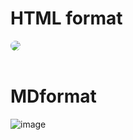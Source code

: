 <h1> HTML format</h1>
<img src="https://github.com/Charan42003/Host-and-Park/assets/118788971/abb94f8f-9a93-441c-abe7-947ac2bfe530" style="border-radius: 20px" />
<br> <br>

# MDformat

![image](https://github.com/Charan42003/Host-and-Park/assets/118788971/abb94f8f-9a93-441c-abe7-947ac2bfe530)
